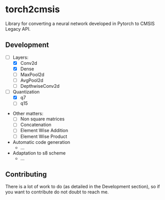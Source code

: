 # torch2cmsis

Library for converting a neural network developed in Pytorch to CMSIS Legacy API. 

## Development

+ [ ] Layers:
    + [x] Conv2d 
    + [x] Dense
    + [ ] MaxPool2d
    + [ ] AvgPool2d
    + [ ] DepthwiseConv2d
+ [ ] Quantization
    + [x] q7
    + [ ] q15
+ Other matters:
    + [ ] Non square matrices
    + [ ] Concatenation
    + [ ] Element Wise Addition
    + [ ] Element Wise Product
+ Automatic code generation
    + ...
+ Adaptation to s8 scheme
    + ...

## Contributing

There is a lot of work to do (as detailed in the Development section), so if you want to contribute do not doubt to reach me.



